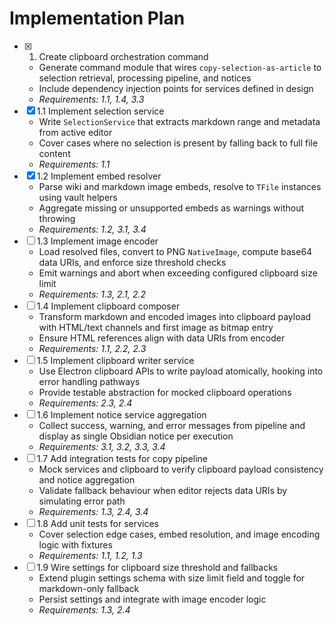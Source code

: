 # Implementation Plan

- [x] 1. Create clipboard orchestration command
  - Generate command module that wires `copy-selection-as-article` to selection retrieval, processing pipeline, and notices
  - Include dependency injection points for services defined in design
  - _Requirements: 1.1, 1.4, 3.3_
- [x] 1.1 Implement selection service
  - Write `SelectionService` that extracts markdown range and metadata from active editor
  - Cover cases where no selection is present by falling back to full file content
  - _Requirements: 1.1_
- [x] 1.2 Implement embed resolver
  - Parse wiki and markdown image embeds, resolve to `TFile` instances using vault helpers
  - Aggregate missing or unsupported embeds as warnings without throwing
  - _Requirements: 1.2, 3.1, 3.4_
- [ ] 1.3 Implement image encoder
  - Load resolved files, convert to PNG `NativeImage`, compute base64 data URIs, and enforce size threshold checks
  - Emit warnings and abort when exceeding configured clipboard size limit
  - _Requirements: 1.3, 2.1, 2.2_
- [ ] 1.4 Implement clipboard composer
  - Transform markdown and encoded images into clipboard payload with HTML/text channels and first image as bitmap entry
  - Ensure HTML references align with data URIs from encoder
  - _Requirements: 1.1, 2.2, 2.3_
- [ ] 1.5 Implement clipboard writer service
  - Use Electron clipboard APIs to write payload atomically, hooking into error handling pathways
  - Provide testable abstraction for mocked clipboard operations
  - _Requirements: 2.3, 2.4_
- [ ] 1.6 Implement notice service aggregation
  - Collect success, warning, and error messages from pipeline and display as single Obsidian notice per execution
  - _Requirements: 3.1, 3.2, 3.3, 3.4_
- [ ] 1.7 Add integration tests for copy pipeline
  - Mock services and clipboard to verify clipboard payload consistency and notice aggregation
  - Validate fallback behaviour when editor rejects data URIs by simulating error path
  - _Requirements: 1.3, 2.4, 3.4_
- [ ] 1.8 Add unit tests for services
  - Cover selection edge cases, embed resolution, and image encoding logic with fixtures
  - _Requirements: 1.1, 1.2, 1.3_
- [ ] 1.9 Wire settings for clipboard size threshold and fallbacks
  - Extend plugin settings schema with size limit field and toggle for markdown-only fallback
  - Persist settings and integrate with image encoder logic
  - _Requirements: 1.3, 2.4_